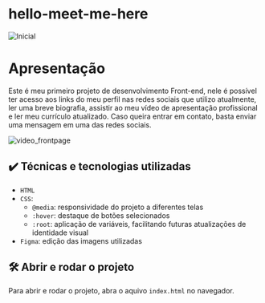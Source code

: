 # hello-meet-me-here

![Inicial](https://user-images.githubusercontent.com/126200406/227562528-379b8134-d911-474b-b6e6-25295fb6b2e4.png)

# Apresentação

Este é meu primeiro projeto de desenvolvimento Front-end, nele é possível ter acesso aos links do meu perfil nas redes sociais que utilizo atualmente, ler uma breve biografia, assistir ao meu vídeo de apresentação profissional e ler meu currículo atualizado. Caso queira entrar em contato, basta enviar uma mensagem em uma das redes sociais.

![video_frontpage](https://user-images.githubusercontent.com/126200406/227562822-68fc44ad-d0a2-439f-97f5-0dd4c401f9dc.gif)

## ✔️ Técnicas e tecnologias utilizadas

- `HTML`
- `CSS`:
  - `@media`: responsividade do projeto a diferentes telas
  - `:hover`: destaque de botões selecionados
  - `:root`: aplicação de variáveis, facilitando futuras atualizações de identidade visual
- `Figma`: edição das imagens utilizadas

## 🛠️ Abrir e rodar o projeto

Para abrir e rodar o projeto, abra o aquivo `index.html` no navegador.
